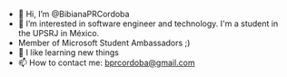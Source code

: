 - 👋 Hi, I’m @BibianaPRCordoba
- 👀 I’m interested in software engineer and technology. I'm a student in the UPSRJ in México.
- Member of Microsoft Student Ambassadors ;) 
- 🌱 I like learning new things 
- 📫 How to contact me: bprcordoba@gmail.com

<!---
BibianaPRCordoba/BibianaPRCordoba is a ✨ special ✨ repository because its `README.md` (this file) appears on your GitHub profile.
You can click the Preview link to take a look at your changes.
--->
